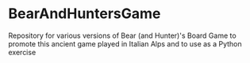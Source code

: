 # BearAndHuntersGame
Repository for various versions of Bear (and Hunter)'s Board Game to promote this ancient game played in Italian Alps and to use as a Python exercise
